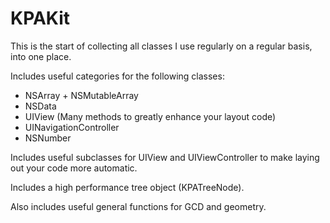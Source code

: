 KPAKit
=============

This is the start of collecting all classes I use regularly on a regular basis, into one place.

Includes useful categories for the following classes:
- NSArray + NSMutableArray
- NSData
- UIView (Many methods to greatly enhance your layout code)
- UINavigationController
- NSNumber

Includes useful subclasses for UIView and UIViewController to make laying out your code more automatic.

Includes a high performance tree object (KPATreeNode).

Also includes useful general functions for GCD and geometry.
